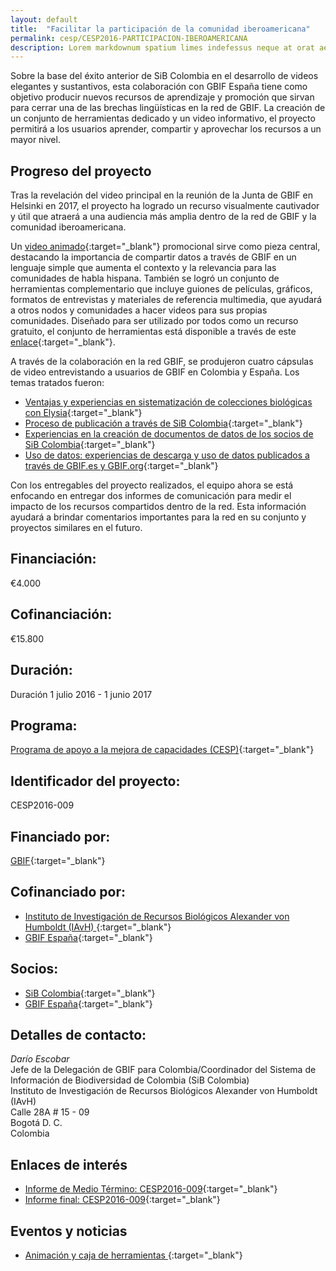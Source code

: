 ```yaml
---
layout: default
title:  "Facilitar la participación de la comunidad iberoamericana"
permalink: cesp/CESP2016-PARTICIPACION-IBEROAMERICANA
description: Lorem markdownum spatium limes indefessus neque at orat aestuat
---
```


Sobre la base del éxito anterior de SiB Colombia en el desarrollo de videos elegantes y sustantivos, esta colaboración con GBIF España tiene como objetivo producir nuevos recursos de aprendizaje y promoción que sirvan para cerrar una de las brechas lingüísticas en la red de GBIF. La creación de un conjunto de herramientas dedicado y un video informativo, el proyecto permitirá a los usuarios aprender, compartir y aprovechar los recursos a un mayor nivel.

## Progreso del proyecto

Tras la revelación del video principal en la reunión de la Junta de GBIF en Helsinki en 2017, el proyecto ha logrado un recurso visualmente cautivador y útil que atraerá a una audiencia más amplia dentro de la red de GBIF y la comunidad iberoamericana.  

Un [video animado](https://goo.gl/NVo3fK){:target="_blank"} promocional sirve como pieza central, destacando la importancia de compartir datos a través de GBIF en un lenguaje simple que aumenta el contexto y la relevancia para las comunidades de habla hispana. También se logró un conjunto de herramientas complementario que incluye guiones de películas, gráficos, formatos de entrevistas y materiales de referencia multimedia, que ayudará a otros nodos y comunidades a hacer videos para sus propias comunidades. Diseñado para ser utilizado por todos como un recurso gratuito, el conjunto de herramientas está disponible a través de este [enlace](https://goo.gl/NQLBhZ){:target="_blank"}.

A través de la colaboración en la red GBIF, se produjeron cuatro cápsulas de video entrevistando a usuarios de GBIF en Colombia y España. Los temas tratados fueron:
- [Ventajas y experiencias en sistematización de colecciones biológicas con Elysia](https://goo.gl/JBfVKS){:target="_blank"}
- [Proceso de publicación a través de SiB Colombia](https://goo.gl/2KGdLD){:target="_blank"}
- [Experiencias en la creación de documentos de datos de los socios de SiB Colombia](https://goo.gl/rWdKik){:target="_blank"}
- [Uso de datos: experiencias de descarga y uso de datos publicados a través de GBIF.es y GBIF.org](https://goo.gl/GTDjus){:target="_blank"}


Con los entregables del proyecto realizados, el equipo ahora se está enfocando en entregar dos informes de comunicación para medir el impacto de los recursos compartidos dentro de la red. Esta información ayudará a brindar comentarios importantes para la red en su conjunto y proyectos similares en el futuro.


## Financiación: 

€4.000

## Cofinanciación: 

€15.800

## Duración: 

Duración 1 julio 2016 - 1 junio 2017

## Programa: 

[Programa de apoyo a la mejora de capacidades (CESP)](https://www.gbif.org/programme/82219){:target="_blank"}

## Identificador del proyecto: 

CESP2016-009

## Financiado por:

[GBIF](http://www.gbif.org/){:target="_blank"}

## Cofinanciado por:

- [Instituto de Investigación de Recursos Biológicos Alexander von Humboldt (IAvH) ](http://www.humboldt.org.co/es/){:target="_blank"}
- [GBIF España](http://www.gbif.es/){:target="_blank"}

## Socios:

- [SiB Colombia](https://www.gbif.org/country/CO/about){:target="_blank"}
- [GBIF España](http://www.gbif.es/){:target="_blank"}


## Detalles de contacto:

*Darío Escobar*  
Jefe de la Delegación de GBIF para Colombia/Coordinador del Sistema de Información de Biodiversidad de Colombia (SiB Colombia)  
Instituto de Investigación de Recursos Biológicos Alexander von Humboldt (IAvH)  
Calle 28A # 15 - 09  
Bogotá D. C.  
Colombia

## Enlaces de interés

- [Informe de Medio Término: CESP2016-009](https://assets.ctfassets.net/uo17ejk9rkwj/4AhiPwCtwcqaeyi2ywcsOw/6e64ffdfe60e2abaa8b3b088c7e29b7e/CESP2016-009-mt-report__1_.pdf){:target="_blank"}
- [Informe final: CESP2016-009](https://assets.ctfassets.net/uo17ejk9rkwj/1u9f6VFxq4U6IqGACmUuSu/ce2ed031e4f63077b5430547f7bb9f7e/20170714_GBIF_CESP_2016-009_Final_Activity_Report_Digital_copy.pdf){:target="_blank"}


## Eventos y noticias

- [Animación y caja de herramientas ](https://drive.google.com/drive/folders/0B4WYlbEfirUjeVZyQk1TS0M0Njg){:target="_blank"}

